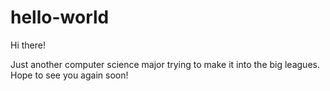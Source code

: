 # hello-world

Hi there!

Just another computer science major trying to make it into the big leagues. Hope to see you again soon!

